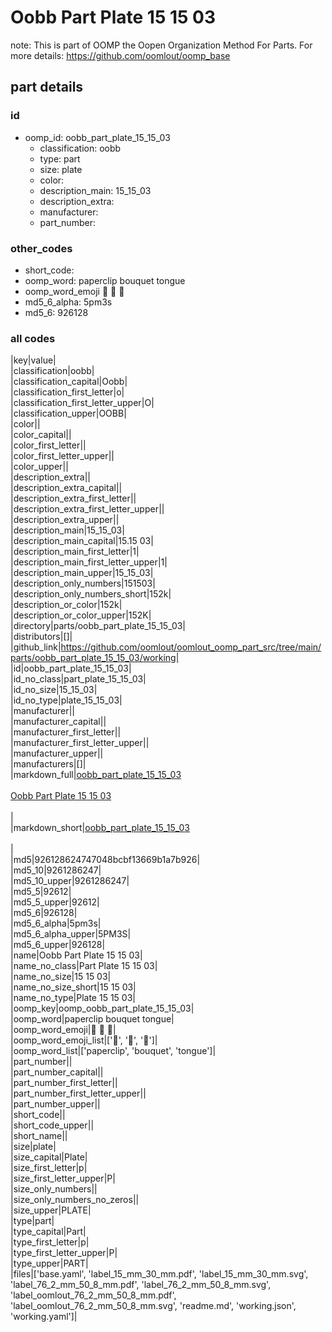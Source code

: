 # Oobb Part Plate 15 15 03  

note: This is part of OOMP the Oopen Organization Method For Parts. For more details: https://github.com/oomlout/oomp_base

##  part details





### id
* oomp_id: oobb_part_plate_15_15_03
  * classification: oobb
  * type: part
  * size: plate
  * color: 
  * description_main: 15_15_03
  * description_extra: 
  * manufacturer: 
  * part_number: 

### other_codes
* short_code: 
* oomp_word: paperclip bouquet tongue
* oomp_word_emoji :paperclip: :bouquet: :tongue:
* md5_6_alpha: 5pm3s
* md5_6: 926128

### all codes 
|key|value|  
|classification|oobb|  
|classification_capital|Oobb|  
|classification_first_letter|o|  
|classification_first_letter_upper|O|  
|classification_upper|OOBB|  
|color||  
|color_capital||  
|color_first_letter||  
|color_first_letter_upper||  
|color_upper||  
|description_extra||  
|description_extra_capital||  
|description_extra_first_letter||  
|description_extra_first_letter_upper||  
|description_extra_upper||  
|description_main|15_15_03|  
|description_main_capital|15.15 03|  
|description_main_first_letter|1|  
|description_main_first_letter_upper|1|  
|description_main_upper|15_15_03|  
|description_only_numbers|151503|  
|description_only_numbers_short|152k|  
|description_or_color|152k|  
|description_or_color_upper|152K|  
|directory|parts/oobb_part_plate_15_15_03|  
|distributors|[]|  
|github_link|https://github.com/oomlout/oomlout_oomp_part_src/tree/main/parts/oobb_part_plate_15_15_03/working|  
|id|oobb_part_plate_15_15_03|  
|id_no_class|part_plate_15_15_03|  
|id_no_size|15_15_03|  
|id_no_type|plate_15_15_03|  
|manufacturer||  
|manufacturer_capital||  
|manufacturer_first_letter||  
|manufacturer_first_letter_upper||  
|manufacturer_upper||  
|manufacturers|[]|  
|markdown_full|[oobb_part_plate_15_15_03](https://github.com/oomlout/oomlout_oomp_part_src/tree/main/parts/oobb_part_plate_15_15_03/working)<br>[](https://github.com/oomlout/oomlout_oomp_part_src/tree/main/parts/oobb_part_plate_15_15_03/working)<br>[Oobb Part Plate 15 15 03](https://github.com/oomlout/oomlout_oomp_part_src/tree/main/parts/oobb_part_plate_15_15_03/working)<br><br>|  
|markdown_short|[oobb_part_plate_15_15_03](https://github.com/oomlout/oomlout_oomp_part_src/tree/main/parts/oobb_part_plate_15_15_03/working)<br><br>|  
|md5|926128624747048bcbf13669b1a7b926|  
|md5_10|9261286247|  
|md5_10_upper|9261286247|  
|md5_5|92612|  
|md5_5_upper|92612|  
|md5_6|926128|  
|md5_6_alpha|5pm3s|  
|md5_6_alpha_upper|5PM3S|  
|md5_6_upper|926128|  
|name|Oobb Part Plate 15 15 03|  
|name_no_class|Part Plate 15 15 03|  
|name_no_size|15 15 03|  
|name_no_size_short|15 15 03|  
|name_no_type|Plate 15 15 03|  
|oomp_key|oomp_oobb_part_plate_15_15_03|  
|oomp_word|paperclip bouquet tongue|  
|oomp_word_emoji|:paperclip: :bouquet: :tongue:|  
|oomp_word_emoji_list|[':paperclip:', ':bouquet:', ':tongue:']|  
|oomp_word_list|['paperclip', 'bouquet', 'tongue']|  
|part_number||  
|part_number_capital||  
|part_number_first_letter||  
|part_number_first_letter_upper||  
|part_number_upper||  
|short_code||  
|short_code_upper||  
|short_name||  
|size|plate|  
|size_capital|Plate|  
|size_first_letter|p|  
|size_first_letter_upper|P|  
|size_only_numbers||  
|size_only_numbers_no_zeros||  
|size_upper|PLATE|  
|type|part|  
|type_capital|Part|  
|type_first_letter|p|  
|type_first_letter_upper|P|  
|type_upper|PART|  
|files|['base.yaml', 'label_15_mm_30_mm.pdf', 'label_15_mm_30_mm.svg', 'label_76_2_mm_50_8_mm.pdf', 'label_76_2_mm_50_8_mm.svg', 'label_oomlout_76_2_mm_50_8_mm.pdf', 'label_oomlout_76_2_mm_50_8_mm.svg', 'readme.md', 'working.json', 'working.yaml']|  
